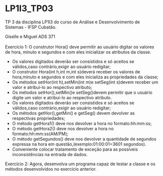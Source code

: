 # LP1I3_TP03
TP 3 da disciplina LP1I3 do curso de Análise e Desenvolvimento de Sistemas - IFSP Cubatão.

Giselle e Miguel ADS 371 <br><br>
Exercício 1: O construtor Hora() deve permitir ao usuário digitar os valores de hora, minuto e segundos e com eles inicializar os atributos da classe.
<ul>
  <li>Os valores digitados deverão ser consistidos e só aceitos se válidos,caso contrário,exigir ao usuário redigitar;</li>
  <li>O construtor Hora(int h,int m,int s)deverá receber os valores de hora,minuto e segundos e com eles inicializa as propriedades da classe;</li>
  <li>Os métodos setHor(int h),setMin(int m)e setSeg(int s)devem receber um valor e atribuí-lo ao respectivo atributo;</li>
  <li>Os métodos setHor(),setMin()e setSeg()devem permitir que o usuário digite um valor e atribuí-lo ao respectivo atributo.</li>
  <li>Os valores digitados deverão ser consistidos e só aceitos se válidos,caso contrário,exigir ao usuário redigitar;</li>
  <li>Os métodos getHor(),getMin() e getSeg() devem devolver as respectivas propriedades;</li>
  <li>O método getHora1() deve nos devolver a hora no formato:hh:mm:ss;</li>
  <li>O método getHora2() deve nos devolver a hora no formato:hh:mm:ss(AM/PM);</li>
  <li>O método getSegundos() deve nos devolver a quantidade de segundos expressa na hora em questão,(exemplo:01:00:01=3601 segundos).</li>
  <li>Conveniente colocar tratamento de exceção para as possíveis inconsistências na entrada de dados.</li>
</ul>
Exercício 2: Agora, desenvolva um programa capaz de testar a classe e os métodos desenvolvidos no exercício anterior.
